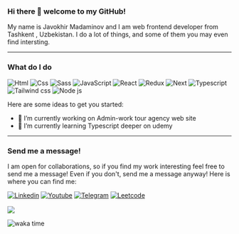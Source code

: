 ### Hi there 👋  welcome to my GitHub!

My name is Javokhir Madaminov and I am web frontend developer from Tashkent , Uzbekistan. I do a lot of things, and some of them  you may even find intersting.

---
### What do I do
<p>
<img src="https://img.shields.io/badge/Html-E34F26?logo=html5&logoColor=white&style=for-the-badge" alt="Html" />
<img src="https://img.shields.io/badge/css3-1572B6?logo=css3&logoColor=white&style=for-the-badge" alt="Css" />
<img src="https://img.shields.io/badge/sass-CC6699?logo=sass&logoColor=white&style=for-the-badge" alt="Sass" />
<img src="https://img.shields.io/badge/javascript-F7DF1E?logo=javascript&logoColor=white&style=for-the-badge" alt="JavaScript" />
<img src="https://img.shields.io/badge/React-61DAFB?logo=react&logoColor=white&style=for-the-badge" alt="React" />
<img src="https://img.shields.io/badge/redux-764ABC?logo=redux&logoColor=white&style=for-the-badge" alt="Redux" />
<img src="https://img.shields.io/badge/nexttjs-000000?logo=nextdotjs&logoColor=sky&style=for-the-badge" alt="Next" />
<img src="https://img.shields.io/badge/typescript-3178C6?logo=typescript&logoColor=black&style=for-the-badge" alt="Typescript" />
<img src="https://img.shields.io/badge/tailwindcss-06B6D4?logo=tailwindcss&logoColor=black&style=for-the-badge" alt="Tailwind css" />
<img src="https://img.shields.io/badge/nodejs-5FA04E?logo=nodedotjs&logoColor=white&style=for-the-badge" alt="Node js" />
</p>
Here are some ideas to get you started:

- 🔭 I’m currently working on Admin-work tour agency web site
- 🌱 I’m currently learning Typescript deeper on udemy

---

### Send me a message!

I am open for collaborations, so if you find my work interesting feel free to send me a message! Even if you don't, send me a message anyway! Here is where you can find me:

<p>
  <a href="https://www.linkedin.com/in/javohir-m-1715ab249/"><img src="https://img.shields.io/badge/linkedin-0A66C2?logo=linkedin&logoColor=white&style=for-the-badge" alt="Linkedin"/></a>
  <a href="https://www.youtube.com/@iwechannel1966"><img src="https://img.shields.io/badge/youtube-FF0000?logo=youtube&logoColor=white&style=for-the-badge" alt="Youtube"/></a>
  <a href="https://t.me/It_with_Eagle"><img src="https://img.shields.io/badge/telegram-26A5E4?logo=telegram&logoColor=white&style=for-the-badge" alt="Telegram"/></a>
  <a href="https://leetcode.com/u/Eagle_mj/"><img src="https://img.shields.io/badge/leetcode-FFA116?logo=leetcode&logoColor=white&style=for-the-badge" alt="Leetcode"/></a>
</p>
<p>
<img align="center" src="https://github-readme-stats.vercel.app/api?username=EAGLEMadaminov&show_icons=true&theme=transparent" />
  <img align="center" src="https://github-readme-stats.vercel.app/api/top-langs/?username=EAGLEMadaminov&layout=compact" alt=""/>
</p>
  <img align="center" style="matgitTop:20px" src="https://github-readme-stats.vercel.app/api/wakatime?username=@Javohirbek" alt="waka time"/>


